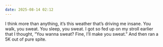 ```yaml
---
date: 2025-08-14 02:12
---
```


I think more than anything, it’s this weather that’s driving me insane. You walk, you sweat. You sleep, you sweat. I got so fed up on my stroll earlier that I thought, “You wanna sweat? Fine, I’ll make you sweat.” And then ran a 5K out of pure spite.
